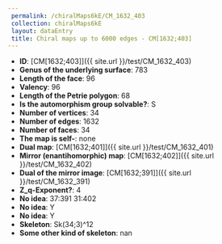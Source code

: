 ```yaml
--- 
 permalink: /chiralMaps6kE/CM_1632_403 
 collection: chiralMaps6kE
 layout: dataEntry
 title: Chiral maps up to 6000 edges - CM[1632;403]
---
```


- **ID**: [CM[1632;403]]({{ site.url }}/test/CM_1632_403)
- **Genus of the underlying surface**: 783
- **Length of the face**: 96
- **Valency**: 96
- **Length of the Petrie polygon**: 68
- **Is the automorphism group solvable?**: S
- **Number of vertices**: 34
- **Number of edges**: 1632
- **Number of faces**: 34
- **The map is self-**: none
- **Dual map**: [CM[1632;401]]({{ site.url }}/test/CM_1632_401)
- **Mirror (enantihomorphic) map**: [CM[1632;402]]({{ site.url }}/test/CM_1632_402)
- **Dual of the mirror image**: [CM[1632;391]]({{ site.url }}/test/CM_1632_391)
- **Z_q-Exponent?**: 4
- **No idea**:  37:391 31:402
- **No idea**: Y
- **No idea**: Y
- **Skeleton**: Sk(34;3)^12
- **Some other kind of skeleton**: nan
